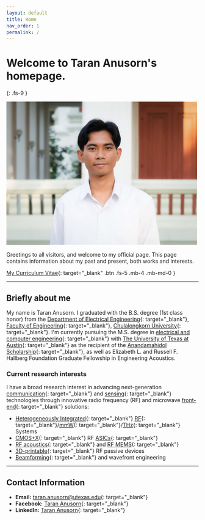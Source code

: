 ```yaml
---
layout: default
title: Home
nav_order: 1
permalink: /
---
```


# Welcome to Taran Anusorn's homepage.
{: .fs-9 }

<img src="pages\01_Home\9E.jpg" alt="Me" style="width:500px;"/>

Greetings to all visitors, and welcome to my official page. This page contains information about my past and present, both works and interests. 

[My Curriculum Vitae](/pages/01_Home/CV-TaranAnusorn.pdf){: target="_blank" .btn .fs-5 .mb-4 .mb-md-0 }

---

## Briefly about me

My name is Taran Anusorn. I graduated with the B.S. degree (1st class honor) from the [Department of Electrical Engineering](https://ee.eng.chula.ac.th/){: target="_blank"}, [Faculty of Engineering](https://www.eng.chula.ac.th/th/){: target="_blank"}, [Chulalongkorn University](https://www.chula.ac.th/en/){: target="_blank"}. I'm currently pursuing the M.S. degree in [electrical and computer engineering](https://www.ece.utexas.edu/){: target="_blank"} with [The University of Texas at Austin](https://www.utexas.edu/){: target="_blank"} as the recipient of the [Anandamahidol Scholarship](https://tehran.thaiembassy.org/en/content/the-ananda-mahidol-foundation-and-the-legacy-of-ra?page=5d84667b15e39c3cbc002db9&menu=5d84667b15e39c3cbc002dbb){: target="_blank"}, as well as Elizabeth L. and Russell F. Hallberg Foundation Graduate Fellowship in Engineering Acoustics.

### Current research interests
I have a broad research interest in advancing next-generation [communication](https://en.wikipedia.org/wiki/Communications_system#:~:text=A%20communications%20system%20or%20communication,to%20form%20an%20integrated%20whole.){: target="_blank"} and [sensing](https://en.wikipedia.org/wiki/Sensor){: target="_blank"} technologies through innovative radio frequency (RF) and microwave [front-end](https://en.wikipedia.org/wiki/RF_front_end){: target="_blank"} solutions:
 - [Heterogeneously Integrated](https://eps.ieee.org/technology/heterogeneous-integration-roadmap.html){: target="_blank"} [RF](https://en.wikipedia.org/wiki/Radio_frequency){: target="_blank"}/[mmW](https://en.wikipedia.org/wiki/Extremely_high_frequency){: target="_blank"}/[THz](https://en.wikipedia.org/wiki/Terahertz_radiation){: target="_blank"} Systems
 - [CMOS+X](https://e3s-center.berkeley.edu/wp-content/uploads/2022/01/CMOSX-report-Final-small.pdf){: target="_blank"} RF [ASICs](https://en.wikipedia.org/wiki/Application-specific_integrated_circuit){: target="_blank"}
 - [RF acoustics](https://sites.utexas.edu/ruochen/){: target="_blank"} and [RF MEMS](https://en.wikipedia.org/wiki/Radio-frequency_microelectromechanical_system){: target="_blank"}
 - [3D-printable](https://en.wikipedia.org/wiki/3D_printing){: target="_blank"} RF passive devices
 - [Beamforming](https://en.wikipedia.org/wiki/Beamforming){: target="_blank"} and wavefront engineering


---

## Contact Information

- **Email:** [taran.anusorn@utexas.edu](taran.anusorn@utexas.edu){: target="_blank"}
- **Facebook:** [Taran Anusorn](https://www.facebook.com/nineza.taran){: target="_blank"}
- **LinkedIn:** [Taran Anusorn](https://www.linkedin.com/in/taran-anusorn-7a4174230){: target="_blank"}